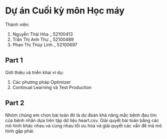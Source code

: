 # Dự án Cuối kỳ môn Học máy
Thành viên: 
1. Nguyễn Thái Hòa _ 52100413
2. Trần Thị Anh Thư _ 52100489
3. Phan Thị Thùy Linh _ 52100697

## Part 1
Giới thiệu và triển khai ví dụ:
1. Các phương pháp Optimizer
2. Continual Learning và Test Production

## Part 2
Nhóm chúng em chọn bài toán đó là dự đoán khả năng mắc bệnh đau tim của bệnh nhân dựa trên tập dữ liệu heart.csv.
Giải quyết bài toán bằng các mô hình khác nhau và cùng nhau tối ưu hóa và giải quyết các vấn đề mà mô hình gặp phải.
